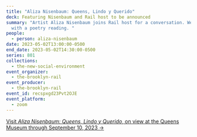 ```yaml
---
title: "Aliza Nisenbaum: Queens, Lindo y Querido"
deck: Featuring Nisenbaum and Rail host to be announced
summary: "Artist Aliza Nisenbaum joins Rail host for a conversation. We conclude
  with a poetry reading. "
people:
  - person: aliza-nisenbaum
date: 2023-05-02T13:00:00-0500
end_date: 2023-05-02T14:30:00-0500
series: 801
collections:
  - the-new-social-environment
event_organizer:
  - the-brooklyn-rail
event_producer:
  - the-brooklyn-rail
event_id: recspxgd23Pvt2OJE
event_platform:
  - zoom
---
```

[V﻿isit *Aliza Nisenbaum: Queens, Lindo y Querido*, on view at the Queens Museum through September 10, 2023 →](https://queensmuseum.org/exhibition/aliza-nisenbaum-queens-lindo-y-querido/)